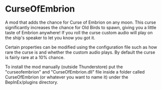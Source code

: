 # CurseOfEmbrion
A mod that adds the chance for Curse of Embrion on any moon. This curse significantly increases the chance for Old Birds to spawn, giving you a little taste of Embrion anywhere! If you roll the curse custom audio will play on the ship's speaker to let you know you got it.

Certain properties can be modified using the configuration file such as how rare the curse is and whether the custom audio plays. By default the curse is fairly rare at a 10% chance.

To install the mod manually (outside Thunderstore) put the "curseofembrion" and "CurseOfEmbrion.dll" file inside a folder called CurseOfEmbrion (or whatever you want to name it) under the BepInEx/plugins directory.
